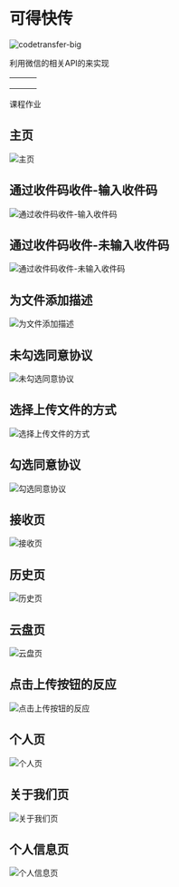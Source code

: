 # 可得快传


![codetransfer-big](G:\0code\PmCodeni\CodeTransferFE\docs\image\codetransfer-big.png)

利用微信的相关API的来实现

|      |      |      |
| ---- | ---- | ---- |
|      |      |      |
|      |      |      |
|      |      |      |

课程作业

## 主页
![主页](G:\0code\PmCodeni\CodeTransferFE\docs\image\主页.png)

## 通过收件码收件-输入收件码
![通过收件码收件-输入收件码](G:\0code\PmCodeni\CodeTransferFE\docs\image\通过收件码收件-输入收件码.png)

## 通过收件码收件-未输入收件码
![通过收件码收件-未输入收件码](G:\0code\PmCodeni\CodeTransferFE\docs\image\通过收件码收件-未输入收件码.png)

## 为文件添加描述
![为文件添加描述](G:\0code\PmCodeni\CodeTransferFE\docs\image\为文件添加描述.png)

## 未勾选同意协议
![未勾选同意协议](G:\0code\PmCodeni\CodeTransferFE\docs\image\未勾选同意协议.png)

## 选择上传文件的方式
![选择上传文件的方式](G:\0code\PmCodeni\CodeTransferFE\docs\image\选择上传文件的方式.png)

## 勾选同意协议
![勾选同意协议](G:\0code\PmCodeni\CodeTransferFE\docs\image\勾选同意协议.png)

## 接收页
![接收页](G:\0code\PmCodeni\CodeTransferFE\docs\image\接收页.png)

## 历史页
![历史页](G:\0code\PmCodeni\CodeTransferFE\docs\image\历史页.png)

## 云盘页
![云盘页](G:\0code\PmCodeni\CodeTransferFE\docs\image\云盘页.png)

## 点击上传按钮的反应
![点击上传按钮的反应](G:\0code\PmCodeni\CodeTransferFE\docs\image\点击上传按钮的反应.png)

## 个人页
![个人页](G:\0code\PmCodeni\CodeTransferFE\docs\image\个人页.png)

## 关于我们页
![关于我们页](G:\0code\PmCodeni\CodeTransferFE\docs\image\关于我们页.png)

## 个人信息页
![个人信息页](G:\0code\PmCodeni\CodeTransferFE\docs\image\个人信息页.png)
